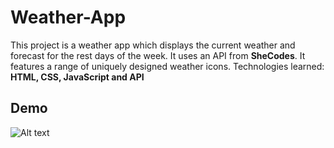 # Weather-App
  This project is a weather app which displays the current weather and forecast for the rest days of the week.
  It uses an API from **SheCodes**.
  It features a range of uniquely designed weather icons.
  Technologies learned: **HTML, CSS, JavaScript and API**  
## Demo 
![Alt text]()
